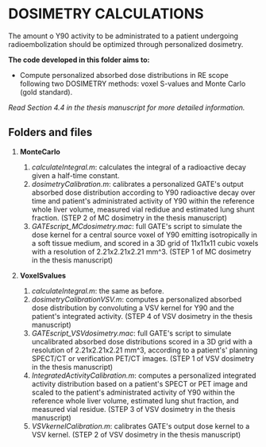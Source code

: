 # DOSIMETRY CALCULATIONS

The amount o Y90 activity to be administrated to a patient undergoing radioembolization
should be optimized through personalized dosimetry.

**The code developed in this folder aims to:**
   - Compute personalized absorbed dose distributions in RE scope following two DOSIMETRY
methods: voxel S-values and Monte Carlo (gold standard).

*Read Section 4.4 in the thesis manuscript for more detailed information.*

## Folders and files

1. **MonteCarlo**
   1. *calculateIntegral.m*: calculates the integral of a radioactive decay
   given a half-time constant.
   2. *dosimetryCalibration.m*: calibrates a personalized GATE's output absorbed dose
   distribution according to Y90 radioactive decay over time and patient's
   administrated activity of Y90 within the reference whole liver volume,
   measured vial redidue and estimated lung shunt fraction.
   (STEP 2 of MC dosimetry in the thesis manuscript)
   3. *GATEscript_MCdosimetry.mac*: full GATE's script to simulate the dose kernel
   for a central source voxel of Y90 emitting isotropically in a soft tissue medium,
   and scored in a 3D grid of 11x11x11 cubic voxels with a resolution of 2.21x2.21x2.21 mm^3.
   (STEP 1 of MC dosimetry in the thesis manuscript)

2. **VoxelSvalues**
   1. *calculateIntegral.m*: the same as before.
   2. *dosimetryCalibrationVSV.m*: computes a personalized absorbed dose distribution by convoluting a VSV kernel for Y90 and the patient's integrated activity.
   (STEP 4 of VSV dosimetry in the thesis manuscript)
   3. *GATEscript_VSVdosimetry.mac*: full GATE's script to simulate uncalibrated absorbed dose distributions scored in a 3D grid with a resolution of  2.21x2.21x2.21 mm^3, according to a patient's' planning SPECT/CT or verification PET/CT images.
   (STEP 1 of VSV dosimetry in the thesis manuscript)
   4. *IntegratedActivityCalibration.m*: computes a personalized integrated activity
   distribution based on a patient's SPECT or PET image and scaled to the
   patient's administrated activity of Y90 within the reference whole liver
   volume, estimated lung shut fraction, and measured vial residue.
   (STEP 3 of VSV dosimetry in the thesis manuscript)
   5. *VSVkernelCalibration.m*: calibrates GATE's output dose kernel to a VSV kernel.
   (STEP 2 of VSV dosimetry in the thesis manuscript)
